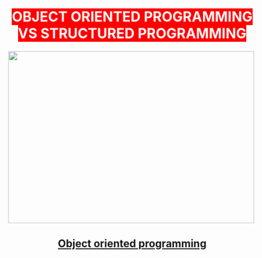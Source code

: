 <h1 style="text-align: center;"><span style="background-color: #ff0000; color: #ffffff;">OBJECT ORIENTED PROGRAMMING VS STRUCTURED PROGRAMMING</span></h1>
<img src="https://pediaa.com/wp-content/uploads/2019/06/Difference-Between-Structured-and-Object-Oriented-Programming-Comparison-Summary.jpg" width="500"  height="350">
<h2 style="text-align: center;"><strong><span style="text-decoration: underline;">Object oriented programming</span></strong></h2>
